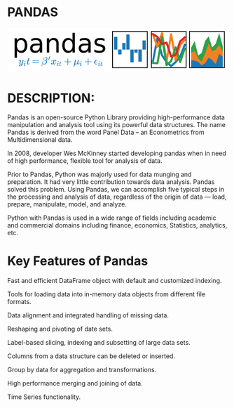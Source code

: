 # PANDAS

![](pandas1.png)



# DESCRIPTION:

Pandas is an open-source Python Library providing high-performance data manipulation and analysis tool using its powerful data structures. The name Pandas is derived from the word Panel Data – an Econometrics from Multidimensional data.

In 2008, developer Wes McKinney started developing pandas when in need of high performance, flexible tool for analysis of data.

Prior to Pandas, Python was majorly used for data munging and preparation. It had very little contribution towards data analysis. Pandas solved this problem. Using Pandas, we can accomplish five typical steps in the processing and analysis of data, regardless of the origin of data — load, prepare, manipulate, model, and analyze.

Python with Pandas is used in a wide range of fields including academic and commercial domains including finance, economics, Statistics, analytics, etc.

# Key Features of Pandas

Fast and efficient DataFrame object with default and customized indexing.

Tools for loading data into in-memory data objects from different file formats.

Data alignment and integrated handling of missing data.

Reshaping and pivoting of date sets.

Label-based slicing, indexing and subsetting of large data sets.

Columns from a data structure can be deleted or inserted.

Group by data for aggregation and transformations.

High performance merging and joining of data.

Time Series functionality.
